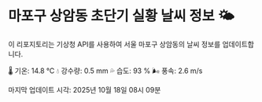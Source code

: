 
# 마포구 상암동 초단기 실황 날씨 정보 🌤️

이 리포지토리는 기상청 API를 사용하여 서울 마포구 상암동의 날씨 정보를 업데이트합니다. 

🌡️ 기온: 14.8 ℃
💧 강수량: 0.5 mm
💦 습도: 93 %
🌬️ 풍속: 2.6 m/s

마지막 업데이트 시각: 2025년 10월 18일 08시 09분    
